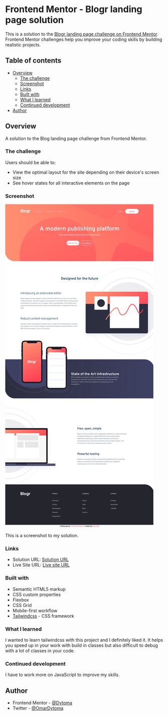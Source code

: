 # Frontend Mentor - Blogr landing page solution

This is a solution to the [Blogr landing page challenge on Frontend Mentor](https://www.frontendmentor.io/challenges/blogr-landing-page-EX2RLAApP). Frontend Mentor challenges help you improve your coding skills by building realistic projects. 

## Table of contents

- [Overview](#overview)
  - [The challenge](#the-challenge)
  - [Screenshot](#screenshot)
  - [Links](#links)
  - [Built with](#built-with)
  - [What I learned](#what-i-learned)
  - [Continued development](#continued-development)
- [Author](#author)


## Overview

A solution to the Blog landing page challenge from Frontend Mentor.

### The challenge

Users should be able to:

- View the optimal layout for the site depending on their device's screen size
- See hover states for all interactive elements on the page

### Screenshot

![](images/blog-landing-page-edit.png)

This is a screenshot to my solution.


### Links

- Solution URL: [Solution URL](https://dytoma.github.io/blog-landing-page/)
- Live Site URL: [Live site URL](https://github.com/Dytoma/blog-landing-page)

### Built with

- Semantic HTML5 markup
- CSS custom properties
- Flexbox
- CSS Grid
- Mobile-first workflow
- [Tailwindcss](https://tailwindcss.com/docs/installation) - CSS framework


### What I learned

I wanted to learn tailwindcss with this project and I definitely liked it. It helps you speed up in your work with build in classes but also difficult to debug with a lot of classes in your code.

### Continued development

I have to work more on JavaScript to improve my skills.

## Author

- Frontend Mentor - [@Dytoma](https://www.frontendmentor.io/profile/Dytoma)
- Twitter - [@OmarDytoma](https://www.twitter.com/OmarDytoma)

